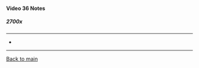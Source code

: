 #### Video 36 Notes

##### 2700x
---
- 

---

[Back to main](https://github.com/rot0xd/CBTNuggets/blob/master/CISSP/README.md)

